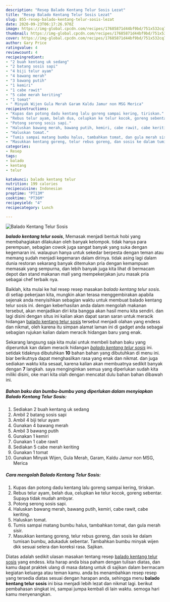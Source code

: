 ```yaml
---
description: "Resep Balado Kentang Telur Sosis Lezat"
title: "Resep Balado Kentang Telur Sosis Lezat"
slug: 855-resep-balado-kentang-telur-sosis-lezat
date: 2020-09-23T06:17:26.970Z
image: https://img-global.cpcdn.com/recipes/17685871d44bf9bd/751x532cq70/balado-kentang-telur-sosis-foto-resep-utama.jpg
thumbnail: https://img-global.cpcdn.com/recipes/17685871d44bf9bd/751x532cq70/balado-kentang-telur-sosis-foto-resep-utama.jpg
cover: https://img-global.cpcdn.com/recipes/17685871d44bf9bd/751x532cq70/balado-kentang-telur-sosis-foto-resep-utama.jpg
author: Gary Price
ratingvalue: 4
reviewcount: 4
recipeingredient:
- "2 buah kentang uk sedang"
- "2 batang sosis sapi"
- "4 biji telur ayam"
- "4 bawang merah"
- "3 bawang putih"
- "1 kemiri"
- "1 cabe rawit"
- "5 cabe merah keriting"
- "1 tomat"
- " Minyak Wijen Gula Merah Garam Kaldu Jamur non MSG Merica"
recipeinstructions:
- "Kupas dan potong dadu kentang lalu goreng sampai kering, tiriskan."
- "Rebus telur ayam, belah dua, celupkan ke telur kocok, goreng sebentar. Supaya tidak mudah ambyar."
- "Potong serong sosis sapi."
- "Haluskan bawang merah, bawang putih, kemiri, cabe rawit, cabe keriting."
- "Haluskan tomat."
- "Tumis sampai matang bumbu halus, tambahkan tomat, dan gula merah sisir."
- "Masukkan kentang goreng, telur rebus goreng, dan sosis ke dalam tumisan bumbu, adukaduk sebentar. Tambahkan bumbu minyak wijen dkk sesuai selera dan koreksi rasa. Sajikan."
categories:
- Resep
tags:
- balado
- kentang
- telur

katakunci: balado kentang telur 
nutrition: 199 calories
recipecuisine: Indonesian
preptime: "PT13M"
cooktime: "PT36M"
recipeyield: "4"
recipecategory: Lunch

---
```



![Balado Kentang Telur Sosis](https://img-global.cpcdn.com/recipes/17685871d44bf9bd/751x532cq70/balado-kentang-telur-sosis-foto-resep-utama.jpg)

<b><i>balado kentang telur sosis</i></b>, Memasak menjadi bentuk hobi yang membahagiakan dilakukan oleh banyak kelompok. tidak hanya para perempuan, sebagian cowok juga sangat banyak yang suka dengan kegemaran ini. walaupun hanya untuk sekedar berpesta dengan teman atau memang sudah menjadi kegemaran dalam dirinya. tidak asing lagi dalam dunia restoran sekarang banyak ditemukan pria dengan kemampuan memasak yang sempurna, dan lebih banyak juga kita lihat di bermacam depot dan stand makanan mall yang mempekerjakan juru masak pria sebagai chef terbaik nya.



Baiklah, kita mulai ke hal resep resep masakan <i>balado kentang telur sosis</i>. di setiap pekerjaan kita, mungkin akan terasa menggembirakan apabila sejenak anda menyisihkan sebagian waktu untuk membuat balado kentang telur sosis ini. dengan keberhasilan anda dalam mengolah makanan tersebut, akan menjadikan diri kita bangga akan hasil menu kita sendiri. dan lagi disini dengan situs ini kalian akan dapat saran saran untuk meracik hidangan <u>balado kentang telur sosis</u> tersebut menjadi olahan yang endess dan nikmat, oleh karena itu simpan alamat laman ini di gadget anda sebagai sebagian rujukan kalian dalam meracik hidangan baru yang enak.


Sekarang langsung saja kita mulai untuk membeli bahan baku yang diperuntuk kan dalam meracik hidangan <u><i>balado kentang telur sosis</i></u> ini. setidak tidaknya dibutuhkan <b>10</b> bahan bahan yang dibutuhkan di menu ini. biar berikutnya dapat menghasilkan rasa yang enak dan nikmat. dan juga sediakan waktu kita sesaat, karena kalian akan membuatnya sedikit banyak dengan <b>7</b> langkah. saya menginginkan semua yang diperlukan sudah kita miliki disini, oke mari kita olah dengan mencatat dulu bahan bahan dibawah ini.

<!--inarticleads1-->

##### Bahan baku dan bumbu-bumbu yang diperlukan dalam menyiapkan Balado Kentang Telur Sosis:

1. Sediakan 2 buah kentang uk sedang
1. Ambil 2 batang sosis sapi
1. Ambil 4 biji telur ayam
1. Gunakan 4 bawang merah
1. Ambil 3 bawang putih
1. Gunakan 1 kemiri
1. Gunakan 1 cabe rawit
1. Sediakan 5 cabe merah keriting
1. Gunakan 1 tomat
1. Gunakan  Minyak Wijen, Gula Merah, Garam, Kaldu Jamur non MSG, Merica




<!--inarticleads2-->

##### Cara mengolah Balado Kentang Telur Sosis:

1. Kupas dan potong dadu kentang lalu goreng sampai kering, tiriskan.
1. Rebus telur ayam, belah dua, celupkan ke telur kocok, goreng sebentar. Supaya tidak mudah ambyar.
1. Potong serong sosis sapi.
1. Haluskan bawang merah, bawang putih, kemiri, cabe rawit, cabe keriting.
1. Haluskan tomat.
1. Tumis sampai matang bumbu halus, tambahkan tomat, dan gula merah sisir.
1. Masukkan kentang goreng, telur rebus goreng, dan sosis ke dalam tumisan bumbu, adukaduk sebentar. Tambahkan bumbu minyak wijen dkk sesuai selera dan koreksi rasa. Sajikan.




Diatas adalah sedikit ulasan masakan tentang resep <u>balado kentang telur sosis</u> yang endess. kita harap anda bisa paham dengan tulisan diatas, dan kamu dapat praktek ulang di masa datang untuk di sajikan dalam bermacam kegiatan keluarga atau teman kamu. anda bs menambahkan resep resep yang tersedia diatas sesuai dengan harapan anda, sehingga menu <b>balado kentang telur sosis</b> ini bisa menjadi lebih lezat dan nikmat lagi. berikut pembahasan singkat ini, sampai jumpa kembali di lain waktu. semoga hari kamu menyenangkan.
